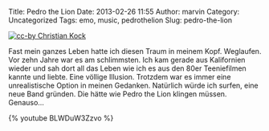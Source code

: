 Title: Pedro the Lion
Date: 2013-02-26 11:55
Author: marvin
Category: Uncategorized
Tags: emo, music, pedrothelion
Slug: pedro-the-lion

[![cc-by Christian Kock]({static}/images/93993275_96e6959d17_b.jpg)](https://secure.flickr.com/photos/konzerte/93993275/)

Fast mein ganzes Leben hatte ich diesen Traum in meinem Kopf. Weglaufen.
Vor zehn Jahre war es am schlimmsten. Ich kam gerade aus Kalifornien
wieder und sah dort all das Leben wie ich es aus den 80er Teeniefilmen
kannte und liebte. Eine völlige Illusion. Trotzdem war es immer eine
unrealistische Option in meinen Gedanken. Natürlich würde ich surfen,
eine neue Band gründen. Die hätte wie Pedro the Lion klingen müssen.
Genauso...

{% youtube BLWDuW3Zzvo %}

